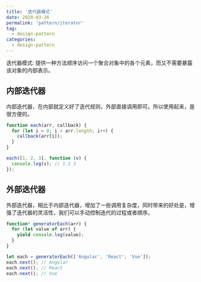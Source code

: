 ```yaml
---
title: '迭代器模式'
date: 2020-03-26
permalink: 'pattern/iterator'
tag:
  - design-pattern
categories:
  - design-pattern
---
```


迭代器模式: 提供一种方法顺序访问一个聚合对象中的各个元素，而又不需要暴露该对象的内部表示。

## 内部迭代器

内部迭代器，在内部就定义好了迭代规则，外部直接调用即可。所以使用起来，是很方便的。

```js
function each(arr, callback) {
  for (let i = 0; i < arr.length; i++) {
    callback(arr[i]);
  }
}

each([1, 2, 3], function (v) {
  console.log(v); // 1 2 3
});
```

## 外部迭代器

外部迭代器，相比于内部迭代器，增加了一些调用复杂度，同时带来的好处是，增强了迭代器的灵活性，我们可以手动控制迭代的过程或者顺序。

```js
function* generatorEach(arr) {
  for (let value of arr) {
    yield console.log(value);
  }
}

let each = generatorEach(['Angular', 'React', 'Vue']);
each.next(); // Angular
each.next(); // React
each.next(); // Vue
```
